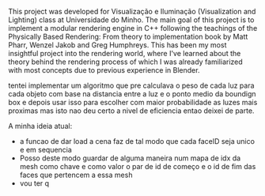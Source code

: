 


This project was developed for Visualização e Iluminação (Visualization and Lighting) class at Universidade do Minho. The main goal of this project is to implement a modular rendering engine in C++ following the teachings of the Physically Based Rendering: From theory to implementation book by Matt Pharr, Wenzel Jakob and Greg Humphreys. This has been my most insightful project into the rendering world, where I've learned about the theory behind the rendering process of which I was already familiarized with most concepts due to previous experience in Blender.








tentei implementar um algoritmo que pre calculava o peso de cada luz para cada objeto com base na distancia entre a luz e o ponto medio da boundign box e depois usar isso para escolher com maior probabilidade as luzes mais proximas mas isto nao deu certo a nivel de eficiencia entao deixei de parte.




A minha ideia atual:
- a funcao de dar load a cena faz de tal modo que cada faceID seja unico e em sequencia
- Posso deste modo guardar de alguma maneira num mapa de idx da mesh como chave e como valor o par de id de começo e o id de fim das faces que pertencem a essa mesh
- vou ter q